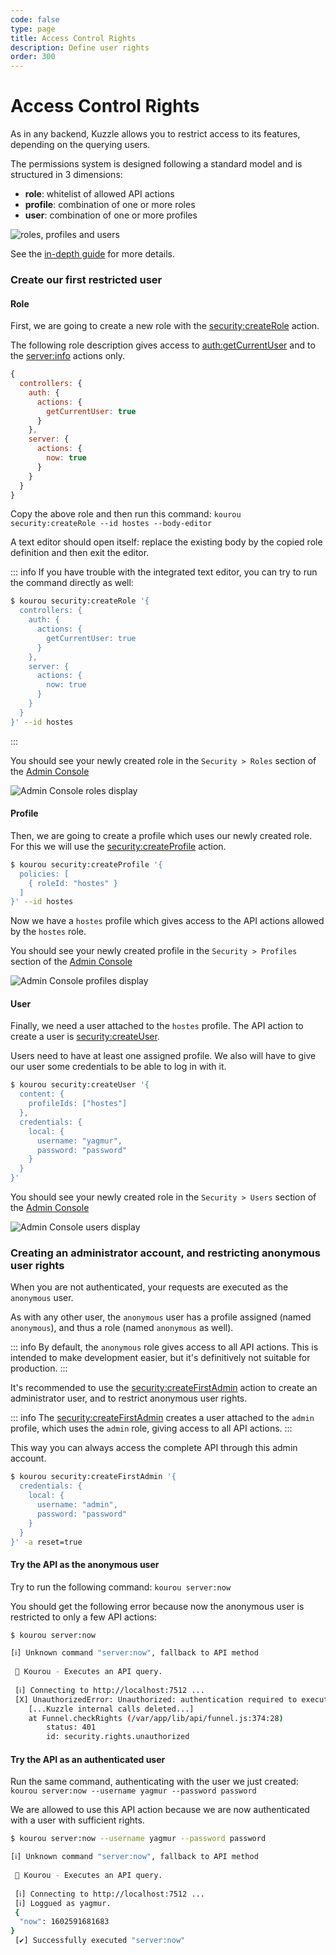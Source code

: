 ```yaml
---
code: false
type: page
title: Access Control Rights
description: Define user rights
order: 300
---
```


# Access Control Rights

As in any backend, Kuzzle allows you to restrict access to its features, depending on the querying users.

The permissions system is designed following a standard model and is structured in 3 dimensions:
 - **role**: whitelist of allowed API actions
 - **profile**: combination of one or more roles
 - **user**: combination of one or more profiles

![roles, profiles and users](./role-profile-user.png)

See the [in-depth guide](/core/2/guides/some-link-for-acl-in-depth) for more details.

### Create our first restricted user

#### Role

First, we are going to create a new role with the [security:createRole](/core/2/api/controllers/security/create-role) action.

The following role description gives access to [auth:getCurrentUser](/core/2/api/controllers/auth/get-current-user) and to the [server:info](/core/2/api/controllers/auth/get-current-user) actions only.

```js
{
  controllers: {
    auth: {
      actions: {
        getCurrentUser: true
      }
    },
    server: {
      actions: {
        now: true
      }
    }
  }
}
```

Copy the above role and then run this command: `kourou security:createRole --id hostes --body-editor`

A text editor should open itself: replace the existing body by the copied role definition and then exit the editor.

::: info
If you have trouble with the integrated text editor, you can try to run the command directly as well:  

```bash
$ kourou security:createRole '{
  controllers: {
    auth: {
      actions: {
        getCurrentUser: true
      }
    },
    server: {
      actions: {
        now: true
      }
    }
  }
}' --id hostes
```
:::

You should see your newly created role in the `Security > Roles` section of the [Admin Console](http://console.kuzzle.io)

![Admin Console roles display](./admin-console-roles.png)

#### Profile

Then, we are going to create a profile which uses our newly created role. For this we will use the [security:createProfile](/core/2/api/controllers/security/create-profile) action.

```bash
$ kourou security:createProfile '{
  policies: [
    { roleId: "hostes" }
  ]
}' --id hostes
```

Now we have a `hostes` profile which gives access to the API actions allowed by the `hostes` role.

You should see your newly created profile in the `Security > Profiles` section of the [Admin Console](http://console.kuzzle.io)

![Admin Console profiles display](./admin-console-profiles.png)

#### User

Finally, we need a user attached to the `hostes` profile. The API action to create a user is [security:createUser](/core/2/api/controllers/security/create-user).

Users need to have at least one assigned profile. We also will have to give our user some credentials to be able to log in with it.

```bash
$ kourou security:createUser '{
  content: {
    profileIds: ["hostes"]
  },
  credentials: {
    local: {
      username: "yagmur",
      password: "password"
    }
  }
}'
```

You should see your newly created role in the `Security > Users` section of the [Admin Console](http://console.kuzzle.io)

![Admin Console users display](./admin-console-users.png)

### Creating an administrator account, and restricting anonymous user rights

When you are not authenticated, your requests are executed as the `anonymous` user.

As with any other user, the `anonymous` user has a profile assigned (named `anonymous`), and thus a role (named `anonymous` as well).

::: info
By default, the `anonymous` role gives access to all API actions. This is intended to make development easier, but it's definitively not suitable for production.
:::

It's recommended to use the [security:createFirstAdmin](/core/2/api/controllers/security/create-first-admin) action to create an administrator user, and to restrict anonymous user rights.

::: info
The [security:createFirstAdmin](/core/2/api/controllers/security/create-first-admin) creates a user attached to the `admin` profile, which uses the `admin` role, giving access to all API actions.
:::

This way you can always access the complete API through this admin account.

```bash
$ kourou security:createFirstAdmin '{
  credentials: {
    local: {
      username: "admin",
      password: "password"
    }
  }
}' -a reset=true
```

#### Try the API as the anonymous user

Try to run the following command: `kourou server:now`

You should get the following error because now the anonymous user is restricted to only a few API actions:

```bash
$ kourou server:now

[ℹ] Unknown command "server:now", fallback to API method
 
 🚀 Kourou - Executes an API query.
 
 [ℹ] Connecting to http://localhost:7512 ...
 [X] UnauthorizedError: Unauthorized: authentication required to execute the action "server:now". -1
    [...Kuzzle internal calls deleted...]
    at Funnel.checkRights (/var/app/lib/api/funnel.js:374:28)
        status: 401
        id: security.rights.unauthorized
```

#### Try the API as an authenticated user

Run the same command, authenticating with the user we just created: `kourou server:now --username yagmur --password password`

We are allowed to use this API action because we are now authenticated with a user with sufficient rights.

```bash
$ kourou server:now --username yagmur --password password

[ℹ] Unknown command "server:now", fallback to API method
 
 🚀 Kourou - Executes an API query.
 
 [ℹ] Connecting to http://localhost:7512 ...
 [ℹ] Loggued as yagmur.
 {
  "now": 1602591681683
}
 [✔] Successfully executed "server:now"
```
